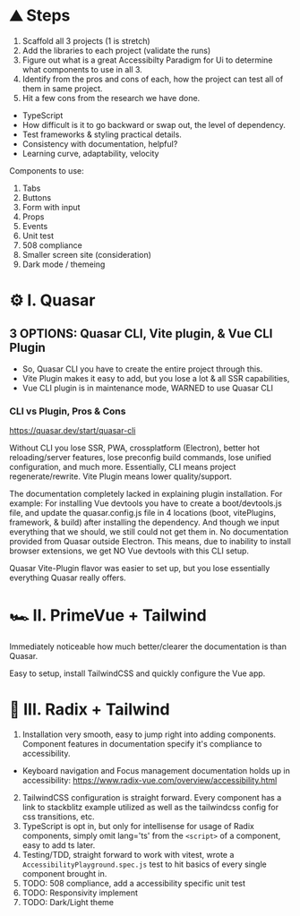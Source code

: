# ⛰️ Steps

1. Scaffold all 3 projects (1 is stretch)
2. Add the libraries to each project (validate the runs)
3. Figure out what is a great Accessibilty Paradigm for Ui to determine what components to use in all 3.
4. Identify from the pros and cons of each, how the project can test all of them in same project.
5. Hit a few cons from the research we have done.

- TypeScript
- How difficult is it to go backward or swap out, the level of dependency.
- Test frameworks & styling practical details.
- Consistency with documentation, helpful?
- Learning curve, adaptability, velocity

Components to use:

1. Tabs
2. Buttons
3. Form with input
4. Props
5. Events
6. Unit test
7. 508 compliance
8. Smaller screen site (consideration)
9. Dark mode / themeing

# ⚙️ I. Quasar

## 3 OPTIONS: Quasar CLI, Vite plugin, & Vue CLI Plugin

- So, Quasar CLI you have to create the entire project through this.
- Vite Plugin makes it easy to add, but you lose a lot & all SSR capabilities,
- Vue CLI plugin is in maintenance mode, WARNED to use Quasar CLI

### CLI vs Plugin, Pros & Cons

<https://quasar.dev/start/quasar-cli>

Without CLI you lose SSR, PWA, crossplatform (Electron), better hot reloading/server features, lose preconfig build commands, lose unified configuration, and much more.
Essentially, CLI means project regenerate/rewrite. Vite Plugin means lower quality/support.

The documentation completely lacked in explaining plugin installation. For example:
For installing Vue devtools you have to create a boot/devtools.js file, and update the quasar.config.js file in 4 locations (boot, vitePlugins, framework, & build) after installing the dependency. And though we input everything that we should, we still could not get them in. No documentation provided from Quasar outside Electron. This means, due to inability to install browser extensions, we get NO Vue devtools with this CLI setup.

Quasar Vite-Plugin flavor was easier to set up, but you lose essentially everything Quasar really offers.

# 🏎️ II. PrimeVue + Tailwind

Immediately noticeable how much better/clearer the documentation is than Quasar.

Easy to setup, install TailwindCSS and quickly configure the Vue app.

# 🏁 III. Radix + Tailwind

1. Installation very smooth, easy to jump right into adding components. Component features in documentation specify it's compliance to accessibility.

- Keyboard navigation and Focus management documentation holds up in accessibility: <https://www.radix-vue.com/overview/accessibility.html>

2. TailwindCSS configuration is straight forward. Every component has a link to stackblitz example utilized as well as the tailwindcss config for css transitions, etc.
3. TypeScript is opt in, but only for intellisense for usage of Radix components, simply omit lang='ts' from the `<script>` of a component, easy to add ts later.
4. Testing/TDD, straight forward to work with vitest, wrote a `AccessibilityPlayground.spec.js` test to hit basics of every single component brought in.
5. TODO: 508 compliance, add a accessibility specific unit test
6. TODO: Responsivity implement
7. TODO: Dark/Light theme
